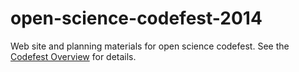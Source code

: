 open-science-codefest-2014
==========================

Web site and planning materials for open science codefest.  See the [Codefest Overview](index.md) for details.

